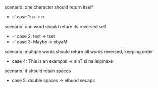 scenario: one character should return itself

- ✅ case 1: o -> o

scenario: one word should return its reversed self

- ✅ case 2: test -> tset
- ✅ case 3: Maybe -> ebyaM

scenario: multiple words should return all words reversed, keeping order

- case 4: This is an example! -> sihT si na !elpmaxe

scenario: it should retain spaces

- case 5: double spaces -> elbuod secaps
